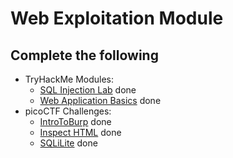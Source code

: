 # Web Exploitation Module

## Complete the following

+ TryHackMe Modules:
  - [SQL Injection Lab](https://tryhackme.com/room/sqlilab) done
  - [Web Application Basics](https://tryhackme.com/room/webapplicationbasics) done
+ picoCTF Challenges:
  - [IntroToBurp](https://play.picoctf.org/practice/challenge/419?category=1&page=1) done
  - [Inspect HTML](https://play.picoctf.org/practice/challenge/275?category=1&page=1) done
  - [SQLiLite](https://play.picoctf.org/practice/challenge/304?category=1&page=3) done
